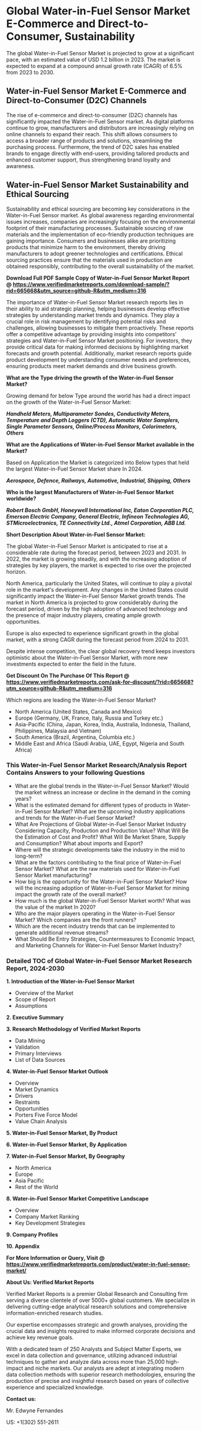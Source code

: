 <h1>Global Water-in-Fuel Sensor Market E-Commerce and Direct-to-Consumer, Sustainability</h1><p class=""><p>The global Water-in-Fuel Sensor Market is projected to grow at a significant pace, with an estimated value of USD 1.2 billion in 2023. The market is expected to expand at a compound annual growth rate (CAGR) of 6.5% from 2023 to 2030.</p><h2>Water-in-Fuel Sensor Market E-Commerce and Direct-to-Consumer (D2C) Channels</h2><p>The rise of e-commerce and direct-to-consumer (D2C) channels has significantly impacted the Water-in-Fuel Sensor market. As digital platforms continue to grow, manufacturers and distributors are increasingly relying on online channels to expand their reach. This shift allows consumers to access a broader range of products and solutions, streamlining the purchasing process. Furthermore, the trend of D2C sales has enabled brands to engage directly with end-users, providing tailored products and enhanced customer support, thus strengthening brand loyalty and awareness.</p><h2>Water-in-Fuel Sensor Market Sustainability and Ethical Sourcing</h2><p>Sustainability and ethical sourcing are becoming key considerations in the Water-in-Fuel Sensor market. As global awareness regarding environmental issues increases, companies are increasingly focusing on the environmental footprint of their manufacturing processes. Sustainable sourcing of raw materials and the implementation of eco-friendly production techniques are gaining importance. Consumers and businesses alike are prioritizing products that minimize harm to the environment, thereby driving manufacturers to adopt greener technologies and certifications. Ethical sourcing practices ensure that the materials used in production are obtained responsibly, contributing to the overall sustainability of the market.</p></p><p class=""><strong>Download Full PDF Sample Copy of Water-in-Fuel Sensor Market Report @ <a href="https://www.verifiedmarketreports.com/download-sample/?rid=665668&utm_source=github-R&utm_medium=316" target="_blank">https://www.verifiedmarketreports.com/download-sample/?rid=665668&utm_source=github-R&utm_medium=316</a></strong></p><p>The importance of&nbsp;Water-in-Fuel Sensor Market research reports lies in their ability to aid strategic planning, helping businesses develop effective strategies by understanding market trends and dynamics. They play a crucial role in risk management by identifying potential risks and challenges, allowing businesses to mitigate them proactively. These reports offer a competitive advantage by providing insights into competitors' strategies and Water-in-Fuel Sensor Market positioning. For investors, they provide critical data for making informed decisions by highlighting market forecasts and growth potential. Additionally, market research reports guide product development by understanding consumer needs and preferences, ensuring products meet market demands and drive business growth.</p><p><strong>What are the&nbsp;Type driving the growth of the Water-in-Fuel Sensor Market?</strong></p><p id="" class="">Growing demand for below Type around the world has had a direct impact on the growth of the Water-in-Fuel Sensor Market:</p><p class=""><em><strong>Handheld Meters, Multiparameter Sondes, Conductivity Meters, Temperature and Depth Loggers (CTD), Automatic Water Samplers, Single Parameter Sensors, Online/Process Monitors, Colorimeters, Others</strong></em></p><p class=""><strong>What are the&nbsp;Applications&nbsp;of Water-in-Fuel Sensor Market available in the Market?</strong></p><p id="" class="">Based on Application the Market is categorized into Below types that held the largest Water-in-Fuel Sensor Market share In 2024.</p><p class=""><em><strong>Aerospace, Defence, Railways, Automotive, Industrial, Shipping, Others</strong></em></p><p class=""><strong>Who is the largest Manufacturers of Water-in-Fuel Sensor Market worldwide?</strong></p><p><em><strong>Robert Bosch GmbH, Honeywell International Inc, Eaton Corporation PLC, Emerson Electric Company, General Electric, Infineon Technologies AG, STMicroelectronics, TE Connectivity Ltd., Atmel Corporation, ABB Ltd.</strong></em></p><p id="" class=""><strong>Short Description About Water-in-Fuel Sensor Market:</strong></p><p>The global Water-in-Fuel Sensor Market is anticipated to rise at a considerable rate during the forecast period, between 2023 and 2031. In 2022, the market is growing steadily, and with the increasing adoption of strategies by key players, the market is expected to rise over the projected horizon.</p><p>North America, particularly the United States, will continue to play a pivotal role in the market's development. Any changes in the United States could significantly impact the Water-in-Fuel Sensor Market growth trends. The market in North America is projected to grow considerably during the forecast period, driven by the high adoption of advanced technology and the presence of major industry players, creating ample growth opportunities.</p><p>Europe is also expected to experience significant growth in the global market, with a strong CAGR during the forecast period from 2024 to 2031.</p><p>Despite intense competition, the clear global recovery trend keeps investors optimistic about the Water-in-Fuel Sensor Market, with more new investments expected to enter the field in the future.</p><p id="" class=""><strong>Get Discount On The Purchase Of This Report @ <a href="https://www.verifiedmarketreports.com/ask-for-discount/?rid=665668?utm_source=github-R&utm_medium=316" target="_blank">https://www.verifiedmarketreports.com/ask-for-discount/?rid=665668?utm_source=github-R&utm_medium=316</a></strong></p><p class="">Which regions are leading the Water-in-Fuel Sensor Market?</p><ul><li>North America (United States, Canada and Mexico)</li><li>Europe (Germany, UK, France, Italy, Russia and Turkey etc.)</li><li>Asia-Pacific (China, Japan, Korea, India, Australia, Indonesia, Thailand, Philippines, Malaysia and Vietnam)</li><li>South America (Brazil, Argentina, Columbia etc.)</li><li>Middle East and Africa (Saudi Arabia, UAE, Egypt, Nigeria and South Africa)</li></ul><h3 id="" class="">This Water-in-Fuel Sensor Market Research/Analysis Report Contains Answers to your following Questions</h3><ul><li>What are the global trends in the Water-in-Fuel Sensor Market? Would the market witness an increase or decline in the demand in the coming years?</li><li>What is the estimated demand for different types of products in Water-in-Fuel Sensor Market? What are the upcoming industry applications and trends for the Water-in-Fuel Sensor Market?</li><li>What Are Projections of Global Water-in-Fuel Sensor Market Industry Considering Capacity, Production and Production Value? What Will Be the Estimation of Cost and Profit? What Will Be Market Share, Supply and Consumption? What about imports and Export?</li><li>Where will the strategic developments take the industry in the mid to long-term?</li><li>What are the factors contributing to the final price of Water-in-Fuel Sensor Market? What are the raw materials used for Water-in-Fuel Sensor Market manufacturing?</li><li>How big is the opportunity for the Water-in-Fuel Sensor Market? How will the increasing adoption of Water-in-Fuel Sensor Market for mining impact the growth rate of the overall market?</li><li>How much is the global Water-in-Fuel Sensor Market worth? What was the value of the market In 2020?</li><li>Who are the major players operating in the Water-in-Fuel Sensor Market? Which companies are the front runners?</li><li>Which are the recent industry trends that can be implemented to generate additional revenue streams?</li><li>What Should Be Entry Strategies, Countermeasures to Economic Impact, and Marketing Channels for Water-in-Fuel Sensor Market Industry?</li></ul><h3 id="" class="">Detailed TOC of Global Water-in-Fuel Sensor Market Research Report, 2024-2030</h3><p id="" class=""><strong>1. Introduction of the Water-in-Fuel Sensor Market</strong></p><ul><li>Overview of the Market</li><li>Scope of Report</li><li>Assumptions</li></ul><p id="" class=""><strong>2. Executive Summary</strong></p><p id="" class=""><strong>3. Research Methodology of Verified Market Reports</strong></p><ul><li>Data Mining</li><li>Validation</li><li>Primary Interviews</li><li>List of Data Sources</li></ul><p id="" class=""><strong>4. Water-in-Fuel Sensor Market Outlook</strong></p><ul><li>Overview</li><li>Market Dynamics</li><li>Drivers</li><li>Restraints</li><li>Opportunities</li><li>Porters Five Force Model</li><li>Value Chain Analysis</li></ul><p id="" class=""><strong>5. Water-in-Fuel Sensor Market, By Product</strong></p><p id="" class=""><strong>6. Water-in-Fuel Sensor Market, By Application</strong></p><p id="" class=""><strong>7. Water-in-Fuel Sensor Market, By Geography</strong></p><ul><li>North America</li><li>Europe</li><li>Asia Pacific</li><li>Rest of the World</li></ul><p id="" class=""><strong>8. Water-in-Fuel Sensor Market Competitive Landscape</strong></p><ul><li>Overview</li><li>Company Market Ranking</li><li>Key Development Strategies</li></ul><p id="" class=""><strong>9. Company Profiles</strong></p><p id="" class=""><strong>10. Appendix</strong></p><p id="" class=""><strong>For More Information or Query, Visit @ <a href="https://www.verifiedmarketreports.com/product/water-in-fuel-sensor-market/" target="_blank">https://www.verifiedmarketreports.com/product/water-in-fuel-sensor-market/</a></strong></p><p id="" class=""><strong>About Us: Verified Market Reports</strong></p><p id="" class="">Verified Market Reports is a premier Global Research and Consulting firm serving a diverse clientele of over 5000+ global customers. We specialize in delivering cutting-edge analytical research solutions and comprehensive information-enriched research studies.</p><p id="" class="">Our expertise encompasses strategic and growth analyses, providing the crucial data and insights required to make informed corporate decisions and achieve key revenue goals.</p><p id="" class="">With a dedicated team of 250 Analysts and Subject Matter Experts, we excel in data collection and governance, utilizing advanced industrial techniques to gather and analyze data across more than 25,000 high-impact and niche markets. Our analysts are adept at integrating modern data collection methods with superior research methodologies, ensuring the production of precise and insightful research based on years of collective experience and specialized knowledge.</p><p id="" class=""><strong>Contact us:</strong></p><p id="" class="">Mr. Edwyne Fernandes</p><p id="" class="">US: +1(302) 551-2611</p>